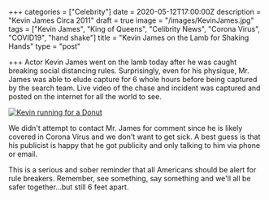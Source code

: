 +++
categories = ["Celebrity"]
date = 2020-05-12T17:00:00Z
description = "Kevin James Circa 2011"
draft = true
image = "/images/KevinJames.jpg"
tags = ["Kevin James", "King of Queens", "Celibrity News", "Corona Virus", "COVID19", "hand shake"]
title = "Kevin James on the Lamb for Shaking Hands"
type = "post"

+++
Actor Kevin James went on the lamb today after he was caught breaking social distancing rules.  Surprisingly, even for his physique, Mr. James was able to elude capture for 6 whole hours before being captured by the search team.  Live video of the chase and incident was captured and posted on the internet for all the world to see.

[![Kevin running for a Donut](http://img.youtube.com/vi/wfGAktuU93s/0.jpg)](http://www.youtube.com/watch?v=wfGAktuU93s "Kevin on the Run")


We didn't attempt to contact Mr. James for comment since he is likely covered in Corona Virus and we don't want to get sick.  A best guess is that his publicist is happy that he got publicity and only talking to him via phone or email.

This is a serious and sober reminder that all Americans should be alert for rule breakers.  Remember, see something, say something and we'll all be safer together...but still 6 feet apart.